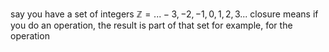 say you have a set of integers $\mathbb{Z}={...-3,-2,-1,0,1,2,3...}$
closure means if you do an operation, the result is part of that set
for example, for the operation 